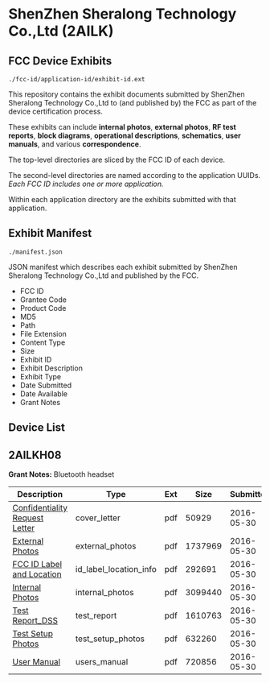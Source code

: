 # ShenZhen Sheralong Technology Co.,Ltd (2AILK)
## FCC Device Exhibits

```
./fcc-id/application-id/exhibit-id.ext
```

This repository contains the exhibit documents submitted by ShenZhen Sheralong Technology Co.,Ltd to (and published by) the FCC as part of the device certification process.

These exhibits can include **internal photos**, **external photos**, **RF test reports**, **block diagrams**, **operational descriptions**, **schematics**, **user manuals**, and various **correspondence**.

The top-level directories are sliced by the FCC ID of each device.

The second-level directories are named according to the application UUIDs. *Each FCC ID includes one or more application.*

Within each application directory are the exhibits submitted with that application. 

## Exhibit Manifest

```
./manifest.json
```

JSON manifest which describes each exhibit submitted by ShenZhen Sheralong Technology Co.,Ltd and published by the FCC.

- FCC ID
- Grantee Code
- Product Code
- MD5
- Path
- File Extension
- Content Type
- Size
- Exhibit ID
- Exhibit Description
- Exhibit Type
- Date Submitted
- Date Available
- Grant Notes

## Device List
## 2AILKH08
**Grant Notes:** Bluetooth headset

| Description | Type | Ext | Size | Submitted | Available |
| ----------- | ---- | --- | ---- | --------- | --------- |
| [Confidentiality Request Letter](2AILKH08/79ea4e09355374cb24cbcd9fe7d6d599/3009990.pdf) | cover_letter | pdf | 50929 | 2016-05-30 | 2016-05-30 |
| [External Photos](2AILKH08/79ea4e09355374cb24cbcd9fe7d6d599/3009991.pdf) | external_photos | pdf | 1737969 | 2016-05-30 | 2016-05-30 |
| [FCC ID Label and Location](2AILKH08/79ea4e09355374cb24cbcd9fe7d6d599/3009993.pdf) | id_label_location_info | pdf | 292691 | 2016-05-30 | 2016-05-30 |
| [Internal Photos](2AILKH08/79ea4e09355374cb24cbcd9fe7d6d599/3009992.pdf) | internal_photos | pdf | 3099440 | 2016-05-30 | 2016-05-30 |
| [Test Report_DSS](2AILKH08/79ea4e09355374cb24cbcd9fe7d6d599/3009995.pdf) | test_report | pdf | 1610763 | 2016-05-30 | 2016-05-30 |
| [Test Setup Photos](2AILKH08/79ea4e09355374cb24cbcd9fe7d6d599/3009994.pdf) | test_setup_photos | pdf | 632260 | 2016-05-30 | 2016-05-30 |
| [User Manual](2AILKH08/79ea4e09355374cb24cbcd9fe7d6d599/3009996.pdf) | users_manual | pdf | 720856 | 2016-05-30 | 2016-05-30 |
